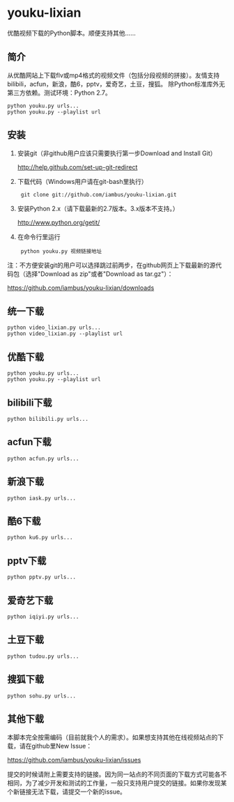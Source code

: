 youku-lixian
=============
优酷视频下载的Python脚本。顺便支持其他……

简介
----
从优酷网站上下载flv或mp4格式的视频文件（包括分段视频的拼接）。友情支持bilibili，acfun，新浪，酷6，pptv，爱奇艺，土豆，搜狐。
除Python标准库外无第三方依赖。测试环境：Python 2.7。

	python youku.py urls...
	python youku.py --playlist url

安装
----

1. 安装git（非github用户应该只需要执行第一步Download and Install Git）

      http://help.github.com/set-up-git-redirect

2. 下载代码（Windows用户请在git-bash里执行）

        git clone git://github.com/iambus/youku-lixian.git

3. 安装Python 2.x（请下载最新的2.7版本。3.x版本不支持。）

      http://www.python.org/getit/

4. 在命令行里运行

        python youku.py 视频链接地址

注：不方便安装git的用户可以选择跳过前两步，在github网页上下载最新的源代码包（选择"Download as zip"或者"Download as tar.gz"）：

https://github.com/iambus/youku-lixian/downloads

统一下载
--------

	python video_lixian.py urls...
	python video_lixian.py --playlist url

优酷下载
--------

	python youku.py urls...
	python youku.py --playlist url

bilibili下载
------------

	python bilibili.py urls...

acfun下载
---------

	python acfun.py urls...

新浪下载
--------

	python iask.py urls...

酷6下载
-------

	python ku6.py urls...

pptv下载
--------

	python pptv.py urls...

爱奇艺下载
----------

	python iqiyi.py urls...

土豆下载
--------

	python tudou.py urls...

搜狐下载
--------

	python sohu.py urls...

其他下载
--------

本脚本完全按需编码（目前就我个人的需求）。如果想支持其他在线视频站点的下载，请在github里New Issue：

https://github.com/iambus/youku-lixian/issues

提交的时候请附上需要支持的链接。因为同一站点的不同页面的下载方式可能各不相同，为了减少开发和测试的工作量，一般只支持用户提交的链接。如果你发现某个新链接无法下载，请提交一个新的issue。


